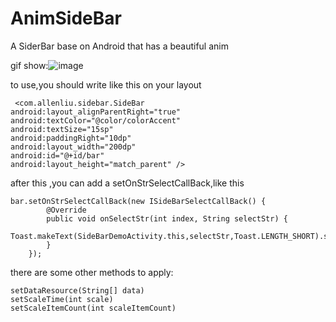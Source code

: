 # AnimSideBar
A SiderBar base on Android that has a beautiful anim

gif show:![image](https://cloud.githubusercontent.com/assets/12408339/15278798/0df854a2-1b50-11e6-962e-15cb94ecc113.gif ) 

to use,you should write like this on your layout  

     <com.allenliu.sidebar.SideBar
    android:layout_alignParentRight="true"
    android:textColor="@color/colorAccent"
    android:textSize="15sp"
    android:paddingRight="10dp"
    android:layout_width="200dp"
    android:id="@+id/bar"
    android:layout_height="match_parent" />

after this ,you can add a setOnStrSelectCallBack,like this

    bar.setOnStrSelectCallBack(new ISideBarSelectCallBack() {
            @Override
            public void onSelectStr(int index, String selectStr) {
                Toast.makeText(SideBarDemoActivity.this,selectStr,Toast.LENGTH_SHORT).show();
            }
        });
        
        
there are some other methods to apply:
     
    setDataResource(String[] data)
    setScaleTime(int scale)
    setScaleItemCount(int scaleItemCount)
